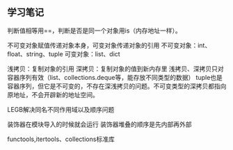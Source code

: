 学习笔记
---------
判断值相等用==，判断是否是同一个对象用is（内存地址一样）。

不可变对象赋值传递对象本身，可变对象传递对象的引用
不可变对象：int、float、string、tuple
可变对象：list、dict

浅拷贝：复制对象的引用
深拷贝：复制对象的值到新内存里
浅拷贝、深拷贝只对容器序列有效（list、collections.deque等，能存放不同类型的数据）
tuple也是容器序列，但它是不可变的，不存在深浅拷贝的问题。不可变类型的深拷贝都指向原地址，不会开辟新的地址空间。


LEGB解决同名不同作用域以及顺序问题

装饰器在模块导入的时候就会运行
装饰器堆叠的顺序是先内部再外部


functools,itertools、collections标准库

